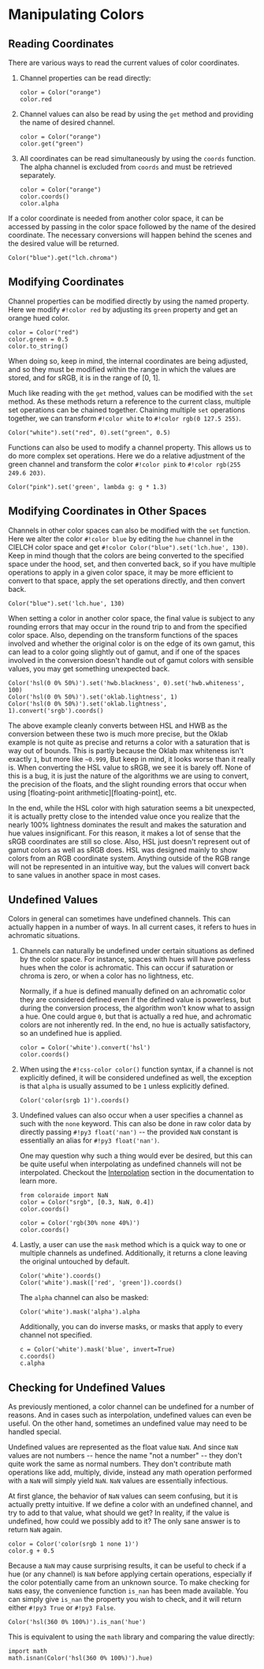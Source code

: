 # Manipulating Colors

## Reading Coordinates

There are various ways to read the current values of color coordinates.

1. Channel properties can be read directly:

    ```playground
    color = Color("orange")
    color.red
    ```

2. Channel values can also be read by using the `get` method and providing the name of desired channel.

    ```playground
    color = Color("orange")
    color.get("green")
    ```

3. All coordinates can be read simultaneously by using the `coords` function. The alpha channel is excluded from
   `coords` and must be retrieved separately.

    ```playground
    color = Color("orange")
    color.coords()
    color.alpha
    ```

If a color coordinate is needed from another color space, it can be accessed by passing in the color space followed by
the name of the desired coordinate. The necessary conversions will happen behind the scenes and the desired value will
be returned.

```playground
Color("blue").get("lch.chroma")
```

## Modifying Coordinates

Channel properties can be modified directly by using the named property. Here we modify `#!color red` by adjusting its
`green` property and get an orange hued color.

```playground
color = Color("red")
color.green = 0.5
color.to_string()
```

When doing so, keep in mind, the internal coordinates are being adjusted, and so they must be modified within the range
in which the values are stored, and for sRGB, it is in the range of \[0, 1\].

Much like reading with the `get` method, values can be modified with the `set` method. As these methods return a
reference to the current class, multiple set operations can be chained together. Chaining multiple `set` operations
together, we can transform `#!color white` to `#!color rgb(0 127.5 255)`.

```playground
Color("white").set("red", 0).set("green", 0.5)
```

Functions can also be used to modify a channel property. This allows us to do more complex set operations. Here we do a
relative adjustment of the green channel and transform the color `#!color pink` to `#!color rgb(255 249.6 203)`.

```playground
Color("pink").set('green', lambda g: g * 1.3)
```

## Modifying Coordinates in Other Spaces

Channels in other color spaces can also be modified with the `set` function. Here we alter the color `#!color blue` by
editing the `hue` channel in the CIELCH color space and get `#!color Color("blue").set('lch.hue', 130)`. Keep in mind
though that the colors are being converted to the specified space under the hood, set, and then converted back, so if
you have multiple operations to apply in a given color space, it may be more efficient to convert to that space, apply
the set operations directly, and then convert back.

```playground
Color("blue").set('lch.hue', 130)
```

When setting a color in another color space, the final value is subject to any rounding errors that may occur in the
round trip to and from the specified color space. Also, depending on the transform functions of the spaces involved and
whether the original color is on the edge of its own gamut, this can lead to a color going slightly out of gamut, and if
one of the spaces involved in the conversion doesn't handle out of gamut colors with sensible values, you may get
something unexpected back.

```playground
Color('hsl(0 0% 50%)').set('hwb.blackness', 0).set('hwb.whiteness', 100)
Color('hsl(0 0% 50%)').set('oklab.lightness', 1)
Color('hsl(0 0% 50%)').set('oklab.lightness', 1).convert('srgb').coords()
```

The above example cleanly converts between HSL and HWB as the conversion between these two is much more precise, but the
Oklab example is not quite as precise and returns a color with a saturation that is way out of bounds. This is partly
because the Oklab max whiteness isn't exactly `1`, but more like `~0.999`, But keep in mind, it looks worse than it
really is. When converting the HSL value to sRGB, we see it is barely off. None of this is a bug, it is just the nature
of the algorithms we are using to convert, the precision of the floats, and the slight rounding errors that occur when
using [floating-point arithmetic][floating-point], etc.

In the end, while the HSL color with high saturation seems a bit unexpected, it is actually pretty close to the intended
value once you realize that the nearly 100% lightness dominates the result and makes the saturation and hue values
insignificant. For this reason, it makes a lot of sense that the sRGB coordinates are still so close. Also, HSL just
doesn't represent out of gamut colors as well as sRGB does. HSL was designed mainly to show colors from an RGB
coordinate system. Anything outside of the RGB range will not be represented in an intuitive way, but the values will
convert back to sane values in another space in most cases.

## Undefined Values

Colors in general can sometimes have undefined channels. This can actually happen in a number of ways. In all current
cases, it refers to hues in achromatic situations.

1. Channels can naturally be undefined under certain situations as defined by the color space. For instance, spaces
with hues will have powerless hues when the color is achromatic. This can occur if saturation or chroma is zero, or
when a color has no lightness, etc.

    Normally, if a hue is defined manually defined on an achromatic color they are considered defined even if the
    defined value is powerless, but during the conversion process, the algorithm won't know what to assign a hue. One
    could argue `0`, but that is actually a red hue, and achromatic colors are not inherently red. In the end, no hue
    is actually satisfactory, so an undefined hue is applied.

    ```playground
    color = Color('white').convert('hsl')
    color.coords()
    ```

2. When using the `#!css-color color()` function syntax, if a channel is not explicitly defined, it will be considered
undefined as well, the exception is that `alpha` is usually assumed to be `1` unless explicitly defined.

    ```playground
    Color('color(srgb 1)').coords()
    ```

3. Undefined values can also occur when a user specifies a channel as such with the `none` keyword. This can also be
done in raw color data by directly passing `#!py3 float('nan')` -- the provided `NaN` constant is essentially an alias
for `#!py3 float('nan')`.

    One may question why such a thing would ever be desired, but this can be quite useful when interpolating as
    undefined channels will not be interpolated. Checkout the [Interpolation](./interpolation.md) section in the
    documentation to learn more.


    ```playground
    from coloraide import NaN
    color = Color("srgb", [0.3, NaN, 0.4])
    color.coords()

    color = Color('rgb(30% none 40%)')
    color.coords()
    ```

3. Lastly, a user can use the `mask` method which is a quick way to one or multiple channels as undefined.
Additionally, it returns a clone leaving the original untouched by default.

    ```playground
    Color('white').coords()
    Color('white').mask(['red', 'green']).coords()
    ```

    The `alpha` channel can also be masked:

    ```playground
    Color('white').mask('alpha').alpha
    ```

    Additionally, you can do inverse masks, or masks that apply to every channel not specified.

    ```playground
    c = Color('white').mask('blue', invert=True)
    c.coords()
    c.alpha
    ```

## Checking for Undefined Values

As previously mentioned, a color channel can be undefined for a number of reasons. And in cases such as interpolation,
undefined values can even be useful. On the other hand, sometimes an undefined value may need to be handled special.

Undefined values are represented as the float value `NaN`. And since `NaN` values are not numbers -- hence the name "not
a number" -- they don't quite work the same as normal numbers. They don't contribute math operations like add, multiply,
divide, instead any math operation performed with a `NaN` will simply yield `NaN`. `NaN` values are essentially
infectious.

At first glance, the behavior of `NaN` values can seem confusing, but it is actually pretty intuitive. If we define a
color with an undefined channel, and try to add to that value, what should we get? In reality, if the value is
undefined, how could we possibly add to it? The only sane answer is to return `NaN` again.

```playground
color = Color('color(srgb 1 none 1)')
color.g + 0.5
```

Because a `NaN` may cause surprising results, it can be useful to check if a hue (or any channel) is `NaN` before
applying certain operations, especially if the color potentially came from an unknown source. To make checking for
`NaN`s easy, the convenience function `is_nan` has been made available. You can simply give `is_nan` the property you
wish to check, and it will return either `#!py3 True` or `#!py3 False`.

```playground
Color('hsl(360 0% 100%)').is_nan('hue')
```

This is equivalent to using the `math` library and comparing the value directly:

```playground
import math
math.isnan(Color('hsl(360 0% 100%)').hue)
```
